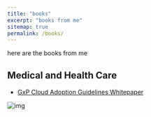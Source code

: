 ```yaml
---
title: "books"
excerpt: "books from me"
sitemap: true
permalink: /books/
---
```


here are the books from me

## Medical and Health Care
* [GxP Cloud Adoption Guidelines Whitepaper](https://resource.alibabacloud.com/whitepaper/gxp-cloud-adoption-guidelines-whitepaper_7104)

![img](https://img-intl.alicdn.com/whitepaper/wp_image_file-2023111716291900001.jpg)

